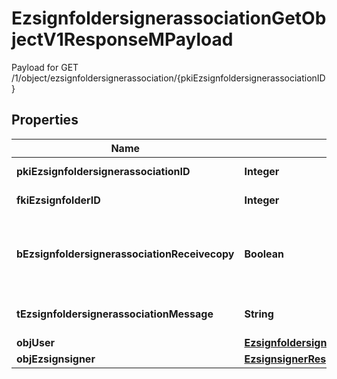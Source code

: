 

# EzsignfoldersignerassociationGetObjectV1ResponseMPayload

Payload for GET /1/object/ezsignfoldersignerassociation/{pkiEzsignfoldersignerassociationID}

## Properties

| Name | Type | Description | Notes |
|------------ | ------------- | ------------- | -------------|
|**pkiEzsignfoldersignerassociationID** | **Integer** | The unique ID of the Ezsignfoldersignerassociation |  |
|**fkiEzsignfolderID** | **Integer** | The unique ID of the Ezsignfolder |  |
|**bEzsignfoldersignerassociationReceivecopy** | **Boolean** | If this flag is true. The signatory will receive a copy of every signed Ezsigndocument even if it ain&#39;t required to sign the document. |  |
|**tEzsignfoldersignerassociationMessage** | **String** | A custom text message that will be added to the email sent. |  |
|**objUser** | [**EzsignfoldersignerassociationResponseCompoundUser**](EzsignfoldersignerassociationResponseCompoundUser.md) |  |  [optional] |
|**objEzsignsigner** | [**EzsignsignerResponseCompound**](EzsignsignerResponseCompound.md) |  |  [optional] |



